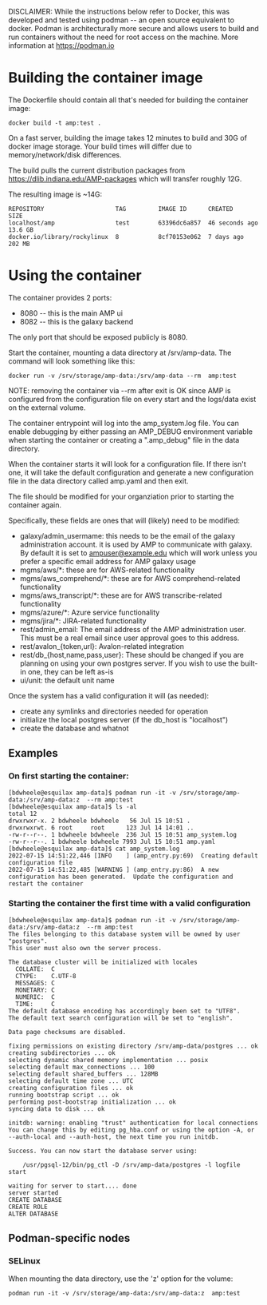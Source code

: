 DISCLAIMER:  While the instructions below refer to Docker, this was developed
and tested using podman -- an open source equivalent to docker.  Podman is
architecturally more secure and allows users to build and run containers 
without the need for root access on the machine.  More information at
https://podman.io

# Building the container image

The Dockerfile should contain all that's needed for building the container image:

```
docker build -t amp:test .
```

On a fast server, building the image takes 12 minutes to build and 30G of docker image storage.
Your build times will differ due to memory/network/disk differences.

The build pulls the current distribution packages from https://dlib.indiana.edu/AMP-packages which
will transfer roughly 12G.

The resulting image is ~14G:

```
REPOSITORY                    TAG         IMAGE ID      CREATED         SIZE
localhost/amp                 test        63396dc6a857  46 seconds ago  13.6 GB
docker.io/library/rockylinux  8           8cf70153e062  7 days ago      202 MB
```

# Using the container
The container provides 2 ports:
* 8080 -- this is the main AMP ui
* 8082 -- this is the galaxy backend

The only port that should be exposed publicly is 8080.


Start the container, mounting a data directory at /srv/amp-data.  The
command will look something like this:

```
docker run -v /srv/storage/amp-data:/srv/amp-data --rm  amp:test
```

NOTE: removing the container via --rm after exit is OK since AMP is configured
from the configuration file on every start and the logs/data exist on the
external volume.

The container entrypoint will log into the amp_system.log file.  You can
enable debugging by either passing an AMP_DEBUG environment variable when
starting the container or creating a ".amp_debug" file in the data directory.

When the container starts it will look for a configuration file.  If there isn't
one, it will take the default configuration and generate a new configuration 
file in the data directory called amp.yaml and then exit.  

The file should be modified for your organziation prior to starting the container
again.

Specifically, these fields are ones that will (likely) need to be
modified:
* galaxy/admin_usermame:  this needs to be the email of the galaxy administration account.
  it is used by AMP to communicate with galaxy.  By default it is set to ampuser@example.edu
  which will work unless you prefer a specific email address for AMP galaxy usage
* mgms/aws/*:  these are for AWS-related functionality
* mgms/aws_comprehend/*:  these are for AWS comprehend-related functionality
* mgms/aws_transcript/*:  these are for AWS transcribe-related functionality
* mgms/azure/*:  Azure service functionality
* mgms/jira/*:  JIRA-related functionality
* rest/admin_email:  The email address of the AMP administration user. This must be a
  real email since user approval goes to this address.
* rest/avalon_{token,url}: Avalon-related integration
* rest/db_{host,name,pass,user}:  These should be changed if you are planning on 
  using your own postgres server.  If you wish to use the built-in one, they can
  be left as-is
* ui/unit:  the default unit name 

Once the system has a valid configuration it will (as needed):
* create any symlinks and directories needed for operation
* initialize the local postgres server (if the db_host is "localhost")
* create the database and whatnot

## Examples

### On first starting the container:

```
[bdwheele@esquilax amp-data]$ podman run -it -v /srv/storage/amp-data:/srv/amp-data:z  --rm amp:test
[bdwheele@esquilax amp-data]$ ls -al
total 12
drwxrwxr-x. 2 bdwheele bdwheele   56 Jul 15 10:51 .
drwxrwxrwt. 6 root     root      123 Jul 14 14:01 ..
-rw-r--r--. 1 bdwheele bdwheele  236 Jul 15 10:51 amp_system.log
-rw-r--r--. 1 bdwheele bdwheele 7993 Jul 15 10:51 amp.yaml
[bdwheele@esquilax amp-data]$ cat amp_system.log 
2022-07-15 14:51:22,446 [INFO    ] (amp_entry.py:69)  Creating default configuration file
2022-07-15 14:51:22,485 [WARNING ] (amp_entry.py:86)  A new configuration has been generated.  Update the configuration and restart the container
```

### Starting the container the first time with a valid configuration
```
[bdwheele@esquilax amp-data]$ podman run -it -v /srv/storage/amp-data:/srv/amp-data:z  --rm amp:test
The files belonging to this database system will be owned by user "postgres".
This user must also own the server process.

The database cluster will be initialized with locales
  COLLATE:  C
  CTYPE:    C.UTF-8
  MESSAGES: C
  MONETARY: C
  NUMERIC:  C
  TIME:     C
The default database encoding has accordingly been set to "UTF8".
The default text search configuration will be set to "english".

Data page checksums are disabled.

fixing permissions on existing directory /srv/amp-data/postgres ... ok
creating subdirectories ... ok
selecting dynamic shared memory implementation ... posix
selecting default max_connections ... 100
selecting default shared_buffers ... 128MB
selecting default time zone ... UTC
creating configuration files ... ok
running bootstrap script ... ok
performing post-bootstrap initialization ... ok
syncing data to disk ... ok

initdb: warning: enabling "trust" authentication for local connections
You can change this by editing pg_hba.conf or using the option -A, or
--auth-local and --auth-host, the next time you run initdb.

Success. You can now start the database server using:

    /usr/pgsql-12/bin/pg_ctl -D /srv/amp-data/postgres -l logfile start

waiting for server to start.... done
server started
CREATE DATABASE
CREATE ROLE
ALTER DATABASE
```



## Podman-specific nodes

### SELinux

When mounting the data directory, use the 'z' option for the volume:

```
podman run -it -v /srv/storage/amp-data:/srv/amp-data:z  amp:test
```





